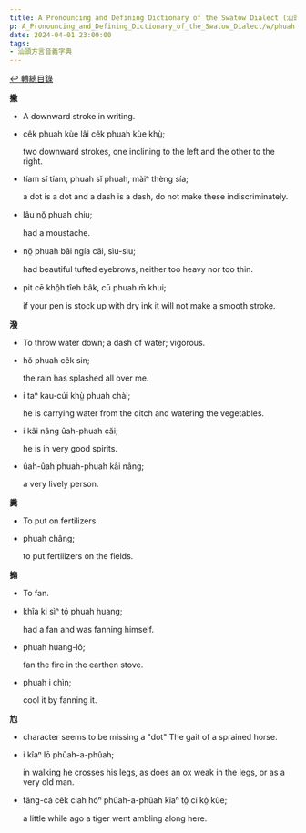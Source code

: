 ```yaml
---
title: A Pronouncing and Defining Dictionary of the Swatow Dialect (汕頭方言音義字典) / phuah
p: A_Pronouncing_and_Defining_Dictionary_of_the_Swatow_Dialect/w/phuah
date: 2024-04-01 23:00:00
tags: 
- 汕頭方言音義字典
---
```


[↩️ 轉總目錄](/A_Pronouncing_and_Defining_Dictionary_of_the_Swatow_Dialect)


**撇**
- A downward stroke in writing.

- cêk phuah kùe lâi cêk phuah kùe khṳ̀;

  two downward strokes, one inclining to the left and the other to the right.

- tíam sĭ tíam, phuah sĭ phuah, màiⁿ thèng sía;

  a dot is a dot and a dash is a dash, do not make these indiscriminately.

- lâu nŏ̤ phuah chiu;

  had a moustache.

- nŏ̤ phuah bâi ngía căi, sìu-sìu;

  had beautiful tufted eyebrows, neither too heavy nor too thin.

- pit cē khô̤h tîeh bâk, cū phuah m̄ khui;

  if your pen is stock up with dry ink it will not make a smooth stroke.

**潑**
- To throw water down; a dash of water; vigorous.

- hŏ phuah cêk sin;

  the rain has splashed all over me.

- i taⁿ kau-cúi khṳ̀ phuah chài;

  he is carrying water from the ditch and watering the vegetables.

- i kâi nâng ûah-phuah căi;

  he is in very good spirits.

- ûah-ûah phuah-phuah kâi nâng;

  a very lively person.

**糞**
- To put on fertilizers.

- phuah châng;

  to put fertilizers on the fields.

**搧**
- To fan.

- khîa ki sìⁿ tó̤ phuah huang;

  had a fan and was fanning himself.

- phuah huang-lô;

  fan the fire in the earthen stove.

- phuah i chìn;

  cool it by fanning it.

**尥**
- character seems to be missing a "dot" The gait of a sprained horse.

- i kîaⁿ lō phûah-a-phûah;

  in walking he crosses his legs, as does an ox weak in the legs, or as a very old man.

- tâng-cá cêk ciah hóⁿ phûah-a-phûah kîaⁿ tŏ̤ cí kò̤ kùe;

  a little while ago a tiger went ambling along here.